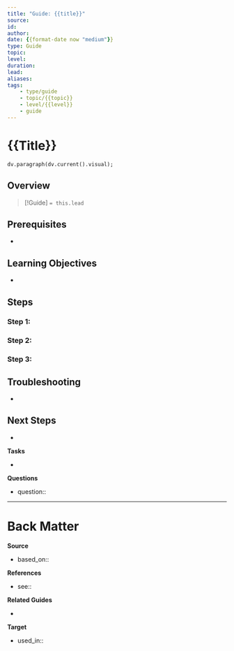 ```yaml
---
title: "Guide: {{title}}"
source:
id:
author:
date: {{format-date now "medium"}}
type: Guide
topic:
level:
duration:
lead:
aliases:
tags: 
    - type/guide
    - topic/{{topic}}
    - level/{{level}}
    - guide
---
```

# {{Title}}
<!--  Clear and descriptive title -->
<!-- A supporting visual from front matter if available -->
```dataviewjs
dv.paragraph(dv.current().visual);
```

## Overview
<!-- What will this guide teach? -->
> [!Guide]
> `= this.lead`

## Prerequisites
<!-- What knowledge/tools are needed before starting? -->
-

## Learning Objectives
<!-- What will you know/be able to do after completing this guide? -->
-

## Steps
### Step 1: 
<!-- Detailed instructions for each step -->

### Step 2:

### Step 3:

## Troubleshooting
<!-- Common issues and solutions -->
-

## Next Steps
<!-- What to do after completing this guide -->
-

**Tasks**
<!-- What remains to be done with this note? -->
-

**Questions**
<!-- What remains for you to consider? -->
- question::

---
# Back Matter
**Source**
<!-- Always keep a link to the source- -->
- based_on::

**References**
<!-- Links to pages not referenced in the content.-->
- see::

**Related Guides**
<!-- Links to follow-up or prerequisite guides -->
-

**Target**
<!-- Link to project note or externaly published content. -->
- used_in::
